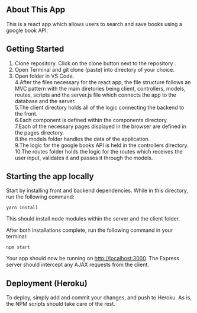
## About This App

This is a react app which allows users to search and save books using a google book API.

## Getting Started 

1. Clone repository. Click on the clone button next to the repository .<br>
2. Open Terminal and git clone (paste) into directory of your choice.<br>
3. Open folder in VS Code.<br>
4.After the files necessary for the react app, the file structure follows an MVC pattern with the main diretories being client,
  controllers, models, routes, scripts and the server.js file which connects the app to the database and the server.<br>
5.The client directory holds all of the logic connecting the backend to the front.<br>
6.Each component is defined within the components directory.<br>
7.Each of the necessary pages displayed in the browser are defined in the pages directory.<br>
8.the models folder handles the data of the application.<br>
9.The logic for the google books API is held in the controllers directory.<br>
10.The routes folder holds the logic for the routes which receives the user input, validates it and passes it through the models.<br>


## Starting the app locally

Start by installing front and backend dependencies. While in this directory, run the following command:

```
yarn install
```

This should install node modules within the server and the client folder.

After both installations complete, run the following command in your terminal:

```
npm start
```

Your app should now be running on <http://localhost:3000>. The Express server should intercept any AJAX requests from the client.

## Deployment (Heroku)

To deploy, simply add and commit your changes, and push to Heroku. As is, the NPM scripts should take care of the rest.
